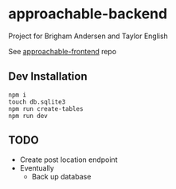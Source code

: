# approachable-backend

Project for Brigham Andersen and Taylor English

See [approachable-frontend](https://github.com/janksmap/approachable-frontend) repo

## Dev Installation

```
npm i
touch db.sqlite3
npm run create-tables
npm run dev
```

## TODO

- Create post location endpoint
- Eventually
  - Back up database
